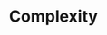 ---
title: "Complexity"

categories: ['']

tags: ['Complexity']

arwords: 'صعوبة'

arexps: []

enwords: ['Complexity']

enexps: []

arlexicons: 'ص'

enlexicons: 'C'

authors: ['Ruqayya Roshdy']

translators: ['']

citations: 'العربية والذكاء الاصطناعي'

sources: 'مركز الملك عبدالله بن عبدالعزيز الدولي لخدمة اللغة العربية'

word: "true"

slug: ""
---